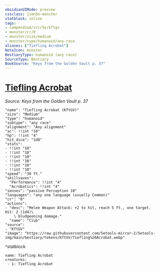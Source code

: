 ```yaml
---
obsidianUIMode: preview
cssclass: json5e-monster
statblock: inline
tags:
- compendium/src/5e/kftgv
- monster/cr/0
- monster/size/medium
- monster/type/humanoid/any-race
aliases: ["Tiefling Acrobat"]
NoteIcon: monster
BestiaryType: humanoid (any race)
SourceType: Bestiary
BookSource: "Keys from the Golden Vault p. 37"
---
```

# [Tiefling Acrobat](2-Mechanics/CLI/bestiary/humanoid/tiefling-acrobat-kftgv.md)
*Source: Keys from the Golden Vault p. 37*  

```statblock
"name": "Tiefling Acrobat (KftGV)"
"size": "Medium"
"type": "humanoid"
"subtype": "any race"
"alignment": "Any alignment"
"ac": !!int "10"
"hp": !!int "4"
"hit_dice": "1d8"
"stats":
- !!int "10"
- !!int "10"
- !!int "10"
- !!int "10"
- !!int "10"
- !!int "10"
"speed": "30 ft."
"skillsaves":
  "Performance": !!int "4"
  "Acrobatics": !!int "4"
"senses": "passive Perception 10"
"languages": "any one language (usually Common)"
"cr": "0"
"actions":
- "desc": "Melee Weapon Attack: +2 to hit, reach 5 ft., one target. Hit: 2 (1d4)\
    \ bludgeoning damage."
  "name": "Club"
"source":
- "KftGV"
"image": "https://raw.githubusercontent.com/5etools-mirror-2/5etools-img/main/bestiary/tokens/KftGV/Tiefling%20Acrobat.webp"
```
^statblock

```encounter-table
name: Tiefling Acrobat
creatures:
 - 1: Tiefling Acrobat
```